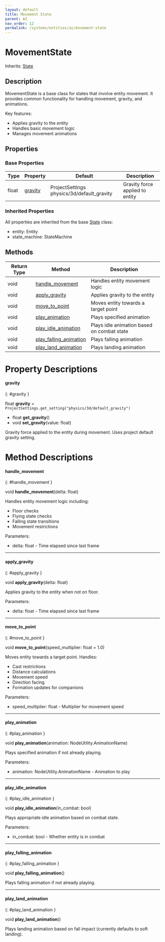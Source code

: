 ```yaml
---
layout: default
title: Movement State
parent: AI
nav_order: 12
permalink: /systems/entities/ai/movement-state
---
```


# MovementState

Inherits: [State](./state.md)

## Description

MovementState is a base class for states that involve entity movement. It provides common functionality for handling movement, gravity, and animations.

Key features:
- Applies gravity to the entity
- Handles basic movement logic
- Manages movement animations

## Properties

### Base Properties
| Type | Property | Default | Description |
|------|----------|---------|-------------|
| float | [gravity](#gravity) | ProjectSettings physics/3d/default_gravity | Gravity force applied to entity |

### Inherited Properties
All properties are inherited from the base [State](./state.md) class:
- entity: Entity
- state_machine: StateMachine

## Methods

| Return Type | Method | Description |
|------------|---------|-------------|
| void | [handle_movement](#handle_movement) | Handles entity movement logic |
| void | [apply_gravity](#apply_gravity) | Applies gravity to the entity |
| void | [move_to_point](#move_to_point) | Moves entity towards a target point |
| void | [play_animation](#play_animation) | Plays specified animation |
| void | [play_idle_animation](#play_idle_animation) | Plays idle animation based on combat state |
| void | [play_falling_animation](#play_falling_animation) | Plays falling animation |
| void | [play_land_animation](#play_land_animation) | Plays landing animation |

# Property Descriptions

#### gravity
{: #gravity }

float **gravity** = `ProjectSettings.get_setting("physics/3d/default_gravity")`
* float **get_gravity**()
* void **set_gravity**(value: float)

Gravity force applied to the entity during movement. Uses project default gravity setting.

# Method Descriptions

#### handle_movement
{: #handle_movement }

void **handle_movement**(delta: float)

Handles entity movement logic including:
- Floor checks
- Flying state checks
- Falling state transitions
- Movement restrictions

Parameters:
* delta: float - Time elapsed since last frame

---

#### apply_gravity
{: #apply_gravity }

void **apply_gravity**(delta: float)

Applies gravity to the entity when not on floor.

Parameters:
* delta: float - Time elapsed since last frame

---

#### move_to_point
{: #move_to_point }

void **move_to_point**(speed_multiplier: float = 1.0)

Moves entity towards a target point. Handles:
- Cast restrictions
- Distance calculations
- Movement speed
- Direction facing
- Formation updates for companions

Parameters:
* speed_multiplier: float - Multiplier for movement speed

---

#### play_animation
{: #play_animation }

void **play_animation**(animation: NodeUtility.AnimationName)

Plays specified animation if not already playing.

Parameters:
* animation: NodeUtility.AnimationName - Animation to play

---

#### play_idle_animation
{: #play_idle_animation }

void **play_idle_animation**(in_combat: bool)

Plays appropriate idle animation based on combat state.

Parameters:
* in_combat: bool - Whether entity is in combat

---

#### play_falling_animation
{: #play_falling_animation }

void **play_falling_animation**()

Plays falling animation if not already playing.

---

#### play_land_animation
{: #play_land_animation }

void **play_land_animation**()

Plays landing animation based on fall impact (currently defaults to soft landing).
